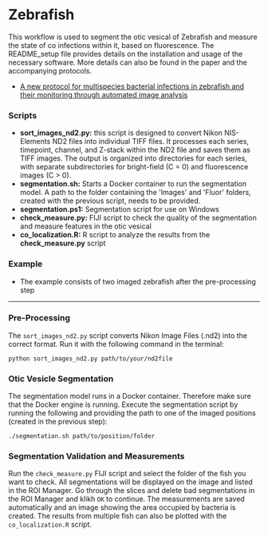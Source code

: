# Zebrafish

This workflow is used to segment the otic vesical of Zebrafish and measure the state of co infections within it, based on fluorescence. The README_setup file provides details on the installation and usage of the necessary software. More details can also be found in the paper and the accompanying protocols.

- [A new protocol for multispecies bacterial infections in zebrafish and their monitoring through automated image analysis](https://www.biorxiv.org/content/10.1101/2024.01.15.575759v2.supplementary-material)

### Scripts
- __sort_images_nd2.py:__ this script is designed to convert Nikon NIS-Elements ND2 files into individual TIFF files. It processes each series, timepoint, channel, and Z-stack within the ND2 file and saves them as TIFF images. The output is organized into directories for each series, with separate subdirectories for bright-field (C = 0) and fluorescence images (C > 0).
- __segmentation.sh:__ Starts a Docker container to run the segmentation model. A path to the folder containing the 'Images' and 'Fluor' folders, created with the previous script, needs to be provided.
- __segmentation.ps1:__ Segmentation script for use on Windows
- __check_measure.py:__ FIJI script to check the quality of the segmentation and measure features in the otic vesical
- __co_localization.R:__ R script to analyze the results from the __check_measure.py__ script

### Example
- The example consists of two imaged zebrafish after the pre-processing step

---

### Pre-Processing

The `sort_images_nd2.py` script converts Nikon Image Files (.nd2) into the correct format. 
Run it with the following command in the terminal:
```
python sort_images_nd2.py path/to/your/nd2file
```
### Otic Vesicle Segmentation

 The segmentation model runs in a Docker container. Therefore make sure that the Docker engine is running. Execute the segmentation script by running the following and providing the path to one of the imaged positions (created in the previous step):

```
./segmentation.sh path/to/position/folder
```
### Segmentation Validation and Measurements

Run the `check_measure.py` FIJI script and select the folder of the fish you want to check. All segmentations will be displayed on the image and listed in the ROI Manager. Go through the slices and delete bad segmentations in the ROI Manager and klikh `OK` to continue. The measurements are saved automatically and an image showing the area occupied by bacteria is created. The results from multiple fish can also be plotted with the `co_localization.R` script.